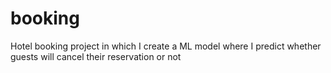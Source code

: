 # booking
Hotel booking project in which I create a ML model where I predict whether guests will cancel their reservation or not
